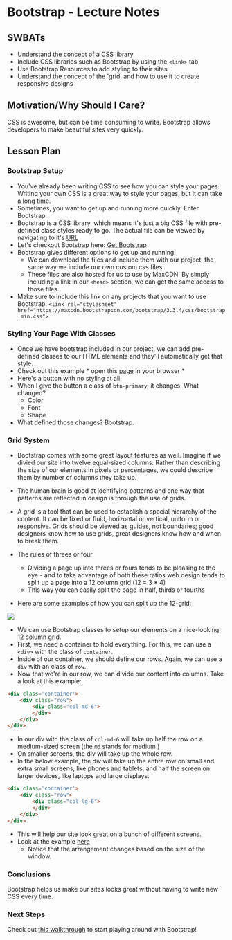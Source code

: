 # Bootstrap - Lecture Notes

## SWBATs

+ Understand the concept of a CSS library
+ Include CSS libraries such as Bootstrap by using the `<link>` tab
+ Use Bootstrap Resources to add styling to their sites
+ Understand the concept of the 'grid' and how to use it to create responsive designs

## Motivation/Why Should I Care? 

CSS is awesome, but can be time consuming to write. Bootstrap allows developers to make beautiful sites very quickly.

## Lesson Plan

### Bootstrap Setup

+ You've already been writing CSS to see how you can style your pages. Writing your own CSS is a great way to style your pages, but it can take a long time. 
+ Sometimes, you want to get up and running more quickly. Enter Bootstrap. 
+ Bootstrap is a CSS library, which means it's just a big CSS file with pre-defined class styles ready to go.  The actual file can be viewed by navigating to it's [URL](https://maxcdn.bootstrapcdn.com/bootstrap/3.3.4/css/bootstrap.css)
+ Let's checkout Bootstrap here: [Get Bootstrap](https://www.getbootstrap.com/getting-started)
+ Bootstrap gives different options to get up and running. 
	* We can download the files and include them with our project, the same way we include our own custom css files. 
	* These files are also hosted for us to use by MaxCDN. By simply including a link in our `<head>` section, we can get the same access to those files. 
+ Make sure to include this link on any projects that you want to use Bootstrap: `<link rel="stylesheet" href="https://maxcdn.bootstrapcdn.com/bootstrap/3.3.4/css/bootstrap.min.css">`

### Styling Your Page With Classes

+ Once we have bootstrap included in our project, we can add pre-defined classes to our HTML elements and they'll automatically get that style. 
+ Check out this example * open this [page](./bootstrap.html) in your browser * 
+ Here's a button with no styling at all. 
+ When I give the button a class of `btn-primary`, it changes. What changed? 
	* Color
	* Font
	* Shape
+ What defined those changes? Bootstrap. 

### Grid System

+ Bootstrap comes with some great layout features as well. Imagine if we divied our site into twelve equal-sized columns. Rather than describing the size of our elements in pixels or percentages, we could describe them by number of columns they take up.
+ The human brain is good at identifying patterns and one way that patterns are reflected in design is through the use of grids.
+ A grid is a tool that can be used to establish a spacial hierarchy of the content. It can be fixed or fluid, horizontal or vertical, uniform or responsive. Grids should be viewed as guides, not boundaries; good designers know how to use grids, great designers know how and when to break them.
+ The rules of threes or four 
	+ Dividing a page up into threes or fours tends to be pleasing to the eye - and to take advantage of both these ratios web design tends to split up a page into a 12 column grid (12 = 3 * 4)
	+ This way you can easily split the page in half, thirds or fourths

+ Here are some examples of how you can split up the 12-grid:

<img src="https://s3.amazonaws.com/after-school-assets/grid-system.png">

+ We can use Bootstrap classes to setup our elements on a nice-looking 12 column grid. 
+ First, we need a container to hold everything. For this, we can use a `<div>` with the class of `container`. 
+ Inside of our container, we should define our rows. Again, we can use a `div` with an class of `row`. 
+ Now that we're in our row, we can divide our content into columns. Take a look at this example: 

```html
<div class='container'>
	<div class="row">
		<div class="col-md-6">
		</div>
	</div>
</div>
```

+ In our div with the class of `col-md-6` will take up half the row on a medium-sized screen (the `md` stands for medium.)
+ On smaller screens, the div will take up the whole row. 
+ In the below example, the div will take up the entire row on small and extra small screens, like phones and tablets, and half the screen on larger devices, like laptops and large displays. 

```html
<div class='container'>
	<div class="row">
		<div class="col-lg-6">
		</div>
	</div>
</div>
```
+ This will help our site look great on a bunch of different screens. 
+ Look at the example [here](http://learn-co-curriculum.github.io/bootstrap-grid-example/)
	* Notice that the arrangement changes based on the size of the window. 

### Conclusions

Bootstrap helps us make our sites looks great without having to write new CSS every time. 

### Next Steps

Check out [this walkthrough](https://github.com/learn-co-curriculum/Hs-Bootstrap-Walkthrough) to start playing around with Bootstrap!


